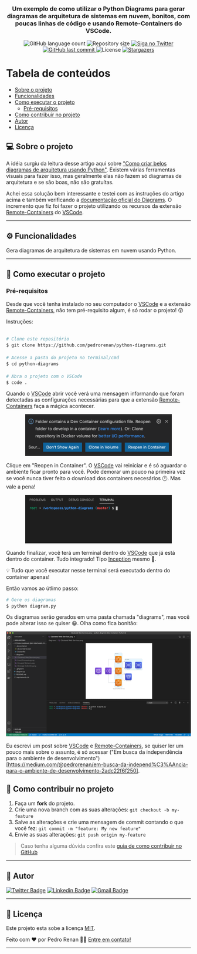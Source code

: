 <h3 align="center">
    Um exemplo de como utilizar o Python Diagrams para gerar diagramas de arquitetura de sistemas em nuvem, bonitos, com poucas linhas de código e usando Remote-Containers do VSCode.
</h3>

<p align="center">
  <img alt="GitHub language count" src="https://img.shields.io/github/languages/count/pedrorenan/python-diagrams">

  <img alt="Repository size" src="https://img.shields.io/github/repo-size/pedrorenan/python-diagrams">

  <a href="https://www.twitter.com/pedrorenan/">
    <img alt="Siga no Twitter" src="https://img.shields.io/twitter/url?url=https://github.com/pedrorenan/python-diagrams">
  </a>
  
  <a href="https://github.com/tgmarinho/README-ecoleta/commits/master">
    <img alt="GitHub last commit" src="https://img.shields.io/github/last-commit/pedrorenan/python-diagrams">
  </a>
    
   <img alt="License" src="https://img.shields.io/badge/license-MIT-brightgreen">
   <a href="https://github.com/pedrorenan/python-diagrams/stargazers">
    <img alt="Stargazers" src="https://img.shields.io/github/stars/pedrorenan/python-diagrams?style=social">
  </a>
  
</p>


Tabela de conteúdos
=================
<!--ts-->
   * [Sobre o projeto](#-sobre-o-projeto)
   * [Funcionalidades](#-funcionalidades)
   * [Como executar o projeto](#-como-executar-o-projeto)
     * [Pré-requisitos](#pré-requisitos)
   * [Como contribuir no projeto](#-como-contribuir-no-projeto)
   * [Autor](#-autor)
   * [Licença](#user-content--licença)
<!--te-->


## 💻 Sobre o projeto

A idéia surgiu da leitura desse artigo aqui sobre ["Como criar belos diagramas de arquitetura  usando Python"](https://towardsdatascience.com/create-beautiful-architecture-diagrams-with-python-7792a1485f97). Existem várias ferramentas visuais para fazer isso, mas geralmente elas não fazem só diagramas de arquitetura e se são boas, não são gratuítas.

Achei essa solução bem interessante e testei com as instruções do artigo acima e também verificando a [documentação oficial do Diagrams](https://diagrams.mingrammer.com/docs/getting-started/installation). O incremento que fiz foi fazer o projeto utilizando os recursos da extensão [Remote-Containers](https://marketplace.visualstudio.com/items?itemName=ms-vscode-remote.remote-containers) do [VSCode](https://code.visualstudio.com/download).

---

## ⚙️ Funcionalidades

Gera diagramas de arquitetura de sistemas em nuvem usando Python.
  
---


## 🚀 Como executar o projeto


### Pré-requisitos

Desde que você tenha instalado no seu computador o [VSCode](https://code.visualstudio.com/download) e a extensão [Remote-Containers](https://marketplace.visualstudio.com/items?itemName=ms-vscode-remote.remote-containers),  não tem pré-requisito algum, é só rodar o projeto! 😲

Instruções:

```bash

# Clone este repositório
$ git clone https://github.com/pedrorenan/python-diagrams.git

# Acesse a pasta do projeto no terminal/cmd
$ cd python-diagrams

# Abra o projeto com o VSCode
$ code .
```
Quando o  [VSCode](https://code.visualstudio.com/download) abrir você verá uma mensagem informando que foram detectadas as configurações necessárias para que a extensão  [Remote-Containers](https://marketplace.visualstudio.com/items?itemName=ms-vscode-remote.remote-containers) faça a mágica acontecer.

<p align="center">
  <img alt="Remote Containers Dialog" title="Remote Containers Dialog" src="./assets/python-diagrams-remote-containers-dialog.png" width="400px">
</p>

Clique em "Reopen in Container". O [VSCode](https://code.visualstudio.com/download) vai reiniciar e é só aguardar o ambiente ficar pronto para você. Pode demorar um pouco na primeira vez se você nunca tiver feito o download dos containers necesários 🕐. Mas vale a pena!

<p align="center">
  <img alt="Terminal inside Container" title="Terminal inside Container" src="./assets/python-diagrams-terminal-inside-vscode.png" width="400px">
</p>

Quando finalizar, você terá um terminal dentro do [VSCode](https://code.visualstudio.com/download) que já está dentro do container. Tudo integrado! Tipo [Inception](https://www.imdb.com/title/tt1375666/) mesmo 🍿. 

💡 Tudo que você executar nesse terminal será executado dentro do container apenas!

Então vamos ao útlimo passo:

```bash
# Gere os diagramas
$ python diagram.py
```
 
 Os diagramas serão gerados em uma pasta chamada "diagrams", mas você pode alterar isso se quiser  😀. Olha como fica bonitão:

<p align="center">
  <img alt="Running the project" title="Running the project" src="./assets/python-diagrams-running.png" width="800px">
</p>

Eu escrevi um post sobre [VSCode](https://code.visualstudio.com/download) e [Remote-Containers](https://marketplace.visualstudio.com/items?itemName=ms-vscode-remote.remote-containers), se quiser ler um pouco mais sobre o assunto, é só acessar ("Em busca da independência para o ambiente de desenvolvimento")[https://medium.com/@pedrorenan/em-busca-da-independ%C3%AAncia-para-o-ambiente-de-desenvolvimento-2adc22f6f250].


## 💪 Como contribuir no projeto

1. Faça um **fork** do projeto.
2. Crie uma nova branch com as suas alterações: `git checkout -b my-feature`
3. Salve as alterações e crie uma mensagem de commit contando o que você fez: `git commit -m "feature: My new feature"`
4. Envie as suas alterações: `git push origin my-feature`
> Caso tenha alguma dúvida confira este [guia de como contribuir no GitHub](./CONTRIBUTING.md)

---

## 🦸 Autor



[![Twitter Badge](https://img.shields.io/badge/-@pedrorenan-1ca0f1?style=flat-square&labelColor=1ca0f1&logo=twitter&logoColor=white&link=https://twitter.com/pedrorenan)](https://twitter.com/pedrorenan) [![Linkedin Badge](https://img.shields.io/badge/-Pedro%20Renan-blue?style=flat-square&logo=Linkedin&logoColor=white&link=https://www.linkedin.com/in/opedrorenan/)](https://www.linkedin.com/in/opedrorenan/) 
[![Gmail Badge](https://img.shields.io/badge/-pedrorenan@gmail.com-c14438?style=flat-square&logo=Gmail&logoColor=white&link=mailto:pedrorenan@gmail.com)](mailto:pedrorenan@gmail.com)

---

## 📝 Licença

Este projeto esta sobe a licença [MIT](./LICENSE).

Feito com ❤️ por Pedro Renan 👋🏽 [Entre em contato!](https://www.linkedin.com/in/opedrorenan/)

---